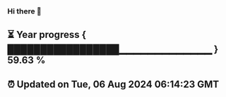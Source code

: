 ### Hi there 👋
⏳ Year progress { █████████████████▁▁▁▁▁▁▁▁▁▁▁▁▁ } 59.63 %
---
⏰ Updated on Tue, 06 Aug 2024 06:14:23 GMT
---
